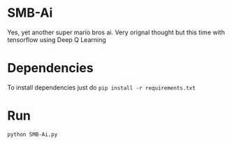 # SMB-Ai
Yes, yet another super mario bros ai. Very orignal thought but this time with tensorflow using Deep Q Learning
# Dependencies
To install dependencies just do ```pip install -r requirements.txt```
# Run
```python SMB-Ai.py```
